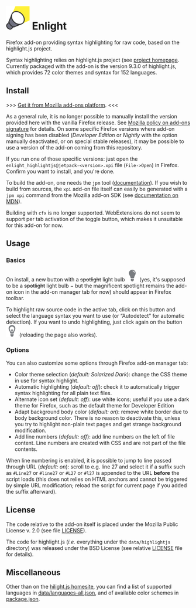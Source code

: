  ![Add-on icon](misc/spot64.png) Enlight
========================================

Firefox add-on providing syntax highlighting for raw code, based on the
highlight.js project.

Syntax highlighting relies on highlight.js project (see [project
homepage][hljs]. Currently packaged with the add-on is the version
9.3.0 of highlight.js, which provides
72    color themes and syntax for
152   languages.

## Install

\>>> [Get it from Mozilla add-ons platform][amo]. <<<

As a general rule, it is no longer possible to manually install the version
provided here with the vanilla Firefox release. See [Mozilla policy on add-ons
signature][signing] for details. On some specific Firefox versions where add-on
signing has been disabled (_Developer Edition_ or _Nightly_ with the option
manually deactivated, or on special stable releases), it may be possible to use
a version of the add-on coming from this repository.

If you run one of those specific versions: just open the
`enlight_highlightjs@jetpack-<version>.xpi` file (`File->Open`) in Firefox.
Confirm you want to install, and you're done.

To build the add-on, one needs the `jpm` tool ([documentation][jpm]). If you
wish to build from sources, the `xpi` add-on file itself can easily be
generated with a `jpm xpi` command from the Mozilla add-on SDK (see
[documentation on MDN][sdk]).

Building with `cfx` is no longer supported. WebExtensions do not seem to
support per tab activation of the toggle button, which makes it unsuitable for
this add-on for now.

## Usage

### Basics

On install, a new button with a ~~spotlight~~ light bulb
![buttonOff](data/lightbulb_off-32.png) (yes, it's supposed to be a
~~spotlight~~ light bulb − but the magnificent spotlight remains the add-on
icon in the add-on manager tab for now) should appear in Firefox toolbar.

To highlight raw source code in the active tab, click on this button and select
the language syntax you want to use (or “Autodetect” for automatic detection).
If you want to undo highlighting, just click again on the button
![buttonOn](data/lightbulb_on-32.png) (reloading the page also works).

### Options

You can also customize some options through Firefox add-on manager tab:
* Color theme selection (_default: Solarized Dark_): change the CSS theme in
  use for syntax highlight.
* Automatic highlighting (_default: off_): check it to automatically trigger
  syntax highlighting for all plain text files.
* Alternate icon set (_default: off_): use white icons; useful if you use a
  dark theme for Firefox, such as the default theme for Developer Edition
* Adapt background body color (_default: on_): remove white border due to
  body background color. There is no reason to deactivate this, unless you try
  to highlight non-plain text pages and get strange background modification.
* Add line numbers (_default: off_): add line numbers on the left of file
  content. Line numbers are created with CSS and are not part of the file
  contents.

When line numbering is enabled, it is possible to jump to line passed through
URL (_default: on_): scroll to e.g. line 27 and select it if a suffix such as
`#Line27` or `#line27` or `#L27` or `#l27` is appended to the URL **before**
the script loads (this does not relies on HTML anchors and cannot be triggered
by simple URL modification; reload the script for current page if you added the
suffix afterward).

## License

The code relative to the add-on itself is placed under the Mozilla Public
License v. 2.0 (see file [LICENSE][mpl]).

The code for highlight.js (_i.e._ everything under the `data/highlightjs`
directory) was released under the BSD License (see relative [LICENSE][bsd] file
for details).

## Miscellaneous

Other than on the [hilight.js homesite][hljs], you can find a list of supported
languages in [data/languages-all.json][languages], and of available color schemes in
[package.json][package].

[hljs]: https://highlightjs.org
[signing]: https://blog.mozilla.org/addons/2015/02/10/extension-signing-safer-experience
[amo]: https://addons.mozilla.org/firefox/addon/enlight
[sdk]: https://developer.mozilla.org/en-US/Add-ons/SDK/Tutorials/Getting_started
[mpl]: https://github.com/Qeole/Enlight/blob/master/LICENSE
[bsd]: https://github.com/isagalaev/highlight.js/blob/master/LICENSE
[languages]: https://github.com/Qeole/Enlight/blob/master/data/languages-all.json
[package]: https://github.com/Qeole/Enlight/blob/master/package.json
[jpm]: https://developer.mozilla.org/en-US/Add-ons/SDK/Tools/jpm
